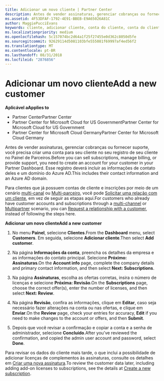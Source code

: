 ```yaml
---
title: Adicionar um novo cliente | Partner Center
description: Antes de vender assinaturas, gerenciar cobranças ou fornecer suporte, você precisa criar um registro de seu cliente no Partner Center. Esse registro deverá incluir as informações de contato deles e um domínio do Azure AD.
ms.assetid: 4F53DFAF-1792-4E91-BBEB-E9A65026A81C
author: MaggiePucciEvans
keywords: cliente, adicionar cliente, conta do cliente, conta do cliente no Partner Center, clientes, adicionar clientes, criar conta do cliente
ms.localizationpriority: medium
ms.openlocfilehash: 5c157074bc2d64a1f25f27455e0d362c8050d5fe
ms.sourcegitcommit: 92629114d5081103bfe555081f69997af4ed56f2
ms.translationtype: MT
ms.contentlocale: pt-BR
ms.lasthandoff: 08/31/2018
ms.locfileid: "2876856"
---
```

# <a name="add-a-new-customer"></a><span data-ttu-id="40aba-105">Adicionar um novo cliente</span><span class="sxs-lookup"><span data-stu-id="40aba-105">Add a new customer</span></span>

**<span data-ttu-id="40aba-106">Aplicável a</span><span class="sxs-lookup"><span data-stu-id="40aba-106">Applies to</span></span>**

-  <span data-ttu-id="40aba-107">Partner Center</span><span class="sxs-lookup"><span data-stu-id="40aba-107">Partner Center</span></span>
-  <span data-ttu-id="40aba-108">Partner Center for Microsoft Cloud for US Government</span><span class="sxs-lookup"><span data-stu-id="40aba-108">Partner Center for Microsoft Cloud for US Government</span></span>
-  <span data-ttu-id="40aba-109">Partner Center for Microsoft Cloud Germany</span><span class="sxs-lookup"><span data-stu-id="40aba-109">Partner Center for Microsoft Cloud Germany</span></span>


<span data-ttu-id="40aba-110">Antes de vender assinaturas, gerenciar cobranças ou fornecer suporte, você precisa criar uma conta para seu cliente no seu registro de seu cliente no Painel de Parceiros.</span><span class="sxs-lookup"><span data-stu-id="40aba-110">Before you can sell subscriptions, manage billing, or provide support, you need to create an account for your customer in your Partner Dashboard.</span></span> <span data-ttu-id="40aba-111">Esse registro deverá incluir as informações de contato deles e um domínio do Azure AD.</span><span class="sxs-lookup"><span data-stu-id="40aba-111">This includes their contact information and an Azure AD domain.</span></span>

<span data-ttu-id="40aba-112">Para clientes que já possuem contas de cliente e inscrições por meio de um cenário [multi-canal](multichannel.md) ou [Multi-parceiro](multipartner.md), você pode [Solicitar uma relação com um cliente](request-a-relationship-with-a-customer.md), em vez de seguir as etapas aqui.</span><span class="sxs-lookup"><span data-stu-id="40aba-112">For customers who already have customer accounts and subscriptions through a [multi-channel](multichannel.md) or [Multipartner](multipartner.md) scenario, you can [Request a relationship with a customer](request-a-relationship-with-a-customer.md), instead of following the steps here.</span></span>

**<span data-ttu-id="40aba-113">Adicionar um novo cliente</span><span class="sxs-lookup"><span data-stu-id="40aba-113">Add a new customer</span></span>**

1.  <span data-ttu-id="40aba-114">No menu **Painel**, selecione **Clientes**.</span><span class="sxs-lookup"><span data-stu-id="40aba-114">From the **Dashboard** menu, select **Customers**.</span></span> <span data-ttu-id="40aba-115">Em seguida, selecione **Adicionar cliente**.</span><span class="sxs-lookup"><span data-stu-id="40aba-115">Then select **Add customer**.</span></span>

2.  <span data-ttu-id="40aba-116">Na página **Informações da conta**, preencha os detalhes da empresa e as informações do contato principal. Selecione **Próximo: Assinaturas**.</span><span class="sxs-lookup"><span data-stu-id="40aba-116">On the **Account info** page, complete the company details and primary contact information, and then select **Next: Subscriptions**.</span></span>

3.  <span data-ttu-id="40aba-117">Na página **Assinaturas**, escolha as ofertas corretas, insira o número de licenças e selecione **Próxima: Revisão**.</span><span class="sxs-lookup"><span data-stu-id="40aba-117">On the **Subscriptions** page, choose the correct offer(s), enter the number of licenses, and then select **Next: Review**.</span></span>

4.  <span data-ttu-id="40aba-118">Na página **Revisão**, confira as informações, clique em **Editar**, caso seja necessário fazer alterações na conta ou nas ofertas, e clique em **Enviar**.</span><span class="sxs-lookup"><span data-stu-id="40aba-118">On the **Review** page, check your entries for accuracy, **Edit** if you need to make changes to the account or offers, and then **Submit**.</span></span>

5.  <span data-ttu-id="40aba-119">Depois que você revisar a confirmação e copiar a conta e a senha de administrador, selecione **Concluído**.</span><span class="sxs-lookup"><span data-stu-id="40aba-119">After you’ve reviewed the confirmation, and copied the admin user account and password, select **Done**.</span></span>

<span data-ttu-id="40aba-120">Para revisar os dados do cliente mais tarde, o que inclui a possibilidade de adicionar licenças de complementos às assinaturas, consulte os detalhes em [Criar uma nova assinatura](create-a-new-subscription.md).</span><span class="sxs-lookup"><span data-stu-id="40aba-120">To review the customer data later, including adding add-on licenses to subscriptions, see the details at [Create a new subscription](create-a-new-subscription.md).</span></span>

 

 



